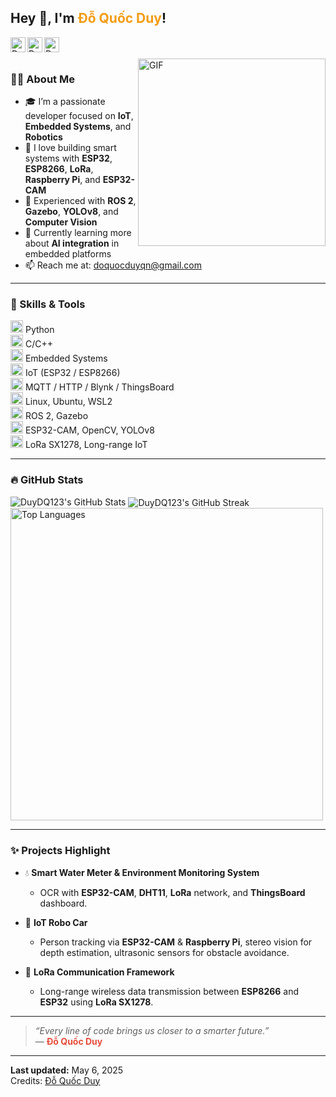 <h2 title="Hello!"> Hey 👋, I'm <span style="color:#f39c12;">Đỗ Quốc Duy</span>!</h2>

<a href="mailto:doquocduyqn@gmail.com">
  <img align="left" alt="Duy's Email" width="24px" src="https://img.icons8.com/nolan/96/gmail.png" />
</a>
<a href="https://github.com/doquocduy">
  <img align="left" alt="Duy's GitHub" width="24px" src="https://img.icons8.com/nolan/96/github.png" />
</a>
<a href="https://www.linkedin.com/in/your-linkedin" target="_blank">
  <img align="left" alt="Duy's LinkedIn" width="24px" src="https://img.icons8.com/nolan/96/linkedin.png" />
</a>

<br />
<br />

<img align="right" alt="GIF" src="https://media.giphy.com/media/LmNwrBhejkK9EFP504/giphy.gif" width="300"/>

### 👨‍💻 About Me

- 🎓 I’m a passionate developer focused on **IoT**, **Embedded Systems**, and **Robotics**
- 🚀 I love building smart systems with **ESP32**, **ESP8266**, **LoRa**, **Raspberry Pi**, and **ESP32-CAM**
- 🤖 Experienced with **ROS 2**, **Gazebo**, **YOLOv8**, and **Computer Vision**
- 🌱 Currently learning more about **AI integration** in embedded platforms
- 📫 Reach me at: [doquocduyqn@gmail.com](mailto:doquocduyqn@gmail.com)

---

### 🧠 Skills & Tools

<code><img height="20" src="https://img.icons8.com/nolan/96/python.png"></code> Python  
<code><img height="20" src="https://img.icons8.com/nolan/96/c-plus-plus.png"></code> C/C++  
<code><img height="20" src="https://img.icons8.com/nolan/96/chip.png"></code> Embedded Systems  
<code><img height="20" src="https://img.icons8.com/?size=100&id=osQ0ttYWdlt-&format=png&color=000000"></code> IoT (ESP32 / ESP8266)  
<code><img height="20" src="https://img.icons8.com/nolan/96/wifi.png"></code> MQTT / HTTP / Blynk / ThingsBoard  
<code><img height="20" src="https://img.icons8.com/nolan/96/linux.png"></code> Linux, Ubuntu, WSL2  
<code><img height="20" src="https://img.icons8.com/nolan/96/robot-2.png"></code> ROS 2, Gazebo  
<code><img height="20" src="https://img.icons8.com/nolan/96/camera.png"></code> ESP32-CAM, OpenCV, YOLOv8  
<code><img height="20" src="https://img.icons8.com/nolan/96/radar.png"></code> LoRa SX1278, Long-range IoT

---

### 🔥 GitHub Stats

<img src="https://github-readme-stats.vercel.app/api?username=DuyDQ123&show_icons=true&hide_border=true&count_private=true&theme=shades-of-purple&icon_color=fad000" alt="DuyDQ123's GitHub Stats">

<img align="center" src="https://github-readme-streak-stats.herokuapp.com/?user=DuyDQ123&count_private=true&theme=radical" alt="DuyDQ123's GitHub Streak" />

<img align="center" width=500 src="https://github-readme-stats.vercel.app/api/top-langs/?username=DuyDQ123&count_private=true&theme=radical" alt="Top Languages" />

---

### ✨ Projects Highlight

- 💧 **Smart Water Meter & Environment Monitoring System**
  - OCR with **ESP32-CAM**, **DHT11**, **LoRa** network, and **ThingsBoard** dashboard.

- 🚗 **IoT Robo Car**
  - Person tracking via **ESP32-CAM** & **Raspberry Pi**, stereo vision for depth estimation, ultrasonic sensors for obstacle avoidance.

- 📡 **LoRa Communication Framework**
  - Long-range wireless data transmission between **ESP8266** and **ESP32** using **LoRa SX1278**.

---

> *“Every line of code brings us closer to a smarter future.”*  
> — <span style="color:#e74c3c;"><b>Đỗ Quốc Duy</b></span>

---

**Last updated:** May 6, 2025  
Credits: [Đỗ Quốc Duy](https://github.com/DuyDQ123)
